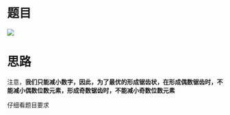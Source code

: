 # 题目

![](pics/230227-1144/img-2023-02-27-10-17-17.png)

# 思路

注意，**我们只能减小数字，因此，为了最优的形成锯齿状，在形成偶数锯齿时，不能减小偶数位数元素，形成奇数锯齿时，不能减小奇数位数元素**

仔细看题目要求